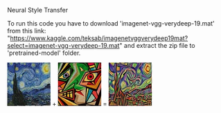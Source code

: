 Neural Style Transfer

To run this code you have to download 'imagenet-vgg-verydeep-19.mat' from this link: "https://www.kaggle.com/teksab/imagenetvggverydeep19mat?select=imagenet-vgg-verydeep-19.mat"
and extract the zip file to 'pretrained-model' folder.
  
  
![alt text](https://github.com/sachin327/Neural-Style-Transfer/blob/master/d4.jpg) + ![alt text](https://github.com/sachin327/Neural-Style-Transfer/blob/master/d6.jpg) = ![alt text](https://github.com/sachin327/Neural-Style-Transfer/blob/master/generated_image.jpg)

 
